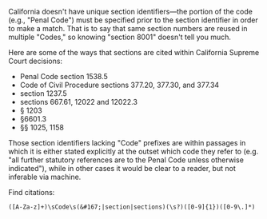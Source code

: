 California doesn't have unique section identifiers—the portion of the code (e.g., "Penal Code") must be specified prior to the section identifier in order to make a match. That is to say that same section numbers are reused in multiple "Codes," so knowing "section 8001" doesn't tell you much.

Here are some of the ways that sections are cited within California Supreme Court decisions:

* Penal Code section 1538.5
* Code of Civil Procedure sections 377.20, 377.30, and 377.34
* section 1237.5
* sections 667.61, 12022 and 12022.3
* § 1203
* §6601.3
* §§ 1025, 1158

Those section identifiers lacking "Code" prefixes are within passages in which it is either stated explicitly at the outset which code they refer to (e.g. "all further statutory references are to the Penal Code unless otherwise indicated"), while in other cases it would be clear to a reader, but not inferable via machine.

Find citations:

```
([A-Za-z]+)\sCode\s(&#167;|section|sections)(\s?)([0-9]{1})([0-9\.]*)
```
